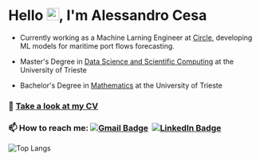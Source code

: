# Hello <img src="https://raw.githubusercontent.com/MartinHeinz/MartinHeinz/master/wave.gif" width="25">, I'm Alessandro Cesa

- Currently working as a Machine Larning Engineer at [Circle](https://www.circlegroup.eu/), developing ML models for maritime port flows forecasting.

-  Master's Degree in [Data Science and Scientific Computing](https://dssc.units.it/) at the University of Trieste

- Bachelor's Degree in [Mathematics](https://lauree.units.it/it/0320106203500001) at the University of Trieste


### 📄 [Take a look at my CV](https://alessandrocesats.github.io/AlessandroCesaTs/Alessandro_Cesa_CV.pdf)

### 📫 How to reach me: [![Gmail Badge](https://img.shields.io/badge/-Gmail-red?style=flat-square&logo=gmail&logoColor=white&link=mailto:alessandro.cesa22@gmail.com)](mailto:)&nbsp; [![LinkedIn Badge](https://img.shields.io/badge/-Linkedin-0072b1?style=flat-square&logo=linkedin&logoColor=white)](https://www.linkedin.com/in/alessandro-cesa-60033b310/)

<picture>
  <source media="(prefers-color-scheme: dark)" srcset="https://github-readme-stats.vercel.app/api/top-langs/?username=AlessandroCesaTs&size_weight=0.8&count_weight=0.2&layout=compact&theme=dark&hide_border=true" />
  <source media="(prefers-color-scheme: light)" srcset="https://github-readme-stats.vercel.app/api/top-langs/?username=AlessandroCesaTs&size_weight=0.5&count_weight=0.5&layout=compact&theme=default&hide_border=true" />
  <img alt="Top Langs" src="https://github-readme-stats.vercel.app/api/top-langs/?username=AlessandroCesaTs&layout=compact&theme=default" />
</picture>
<!--![Top Langs](https://github-readme-stats.vercel.app/api/top-langs/?username=AlessandroCesaTs&layout=compact&theme=dark) -->


